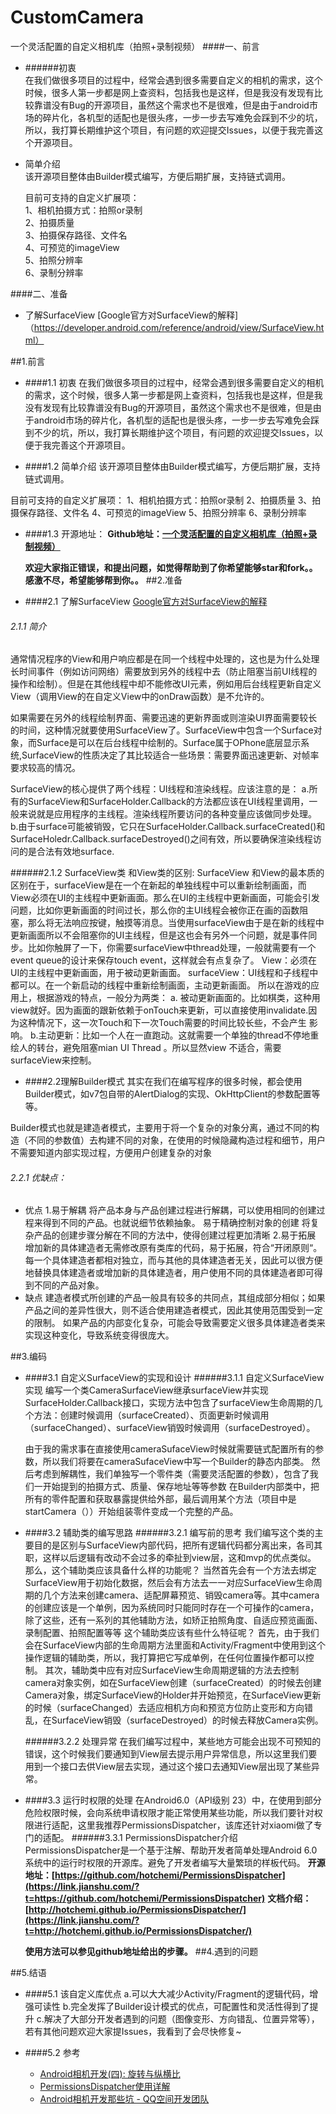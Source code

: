 # CustomCamera
一个灵活配置的自定义相机库（拍照+录制视频）
####一、前言    
* ######初衷    
在我们做很多项目的过程中，经常会遇到很多需要自定义的相机的需求，这个时候，很多人第一步都是网上查资料，包括我也是这样，但是我没有发现有比较靠谱没有Bug的开源项目，虽然这个需求也不是很难，但是由于android市场的碎片化，各机型的适配也是很头疼，一步一步去写难免会踩到不少的坑，所以，我打算长期维护这个项目，有问题的欢迎提交Issues，以便于我完善这个开源项目。


* 简单介绍    
该开源项目整体由Builder模式编写，方便后期扩展，支持链式调用。

    目前可支持的自定义扩展项：    
1、相机拍摄方式：拍照or录制       
2、拍摄质量      
3、拍摄保存路径、文件名     
4、可预览的imageView    
5、拍照分辨率    
6、录制分辨率   

####二、准备
* 了解SurfaceView
[Google官方对SurfaceView的解释]（https://developer.android.com/reference/android/view/SurfaceView.html）





##1.前言
* ####1.1 初衷
在我们做很多项目的过程中，经常会遇到很多需要自定义的相机的需求，这个时候，很多人第一步都是网上查资料，包括我也是这样，但是我没有发现有比较靠谱没有Bug的开源项目，虽然这个需求也不是很难，但是由于android市场的碎片化，各机型的适配也是很头疼，一步一步去写难免会踩到不少的坑，所以，我打算长期维护这个项目，有问题的欢迎提交Issues，以便于我完善这个开源项目。

* ####1.2 简单介绍
该开源项目整体由Builder模式编写，方便后期扩展，支持链式调用。

目前可支持的自定义扩展项：
1、相机拍摄方式：拍照or录制
2、拍摄质量
3、拍摄保存路径、文件名
4、可预览的imageView
5、拍照分辨率
6、录制分辨率
* ####1.3 开源地址：
  **Github地址：[一个灵活配置的自定义相机库（拍照+录制视频）](https://github.com/AnthonyCoder/CustomCamera)**

  **欢迎大家指正错误，和提出问题，如觉得帮助到了你希望能够star和fork。。感激不尽，希望能够帮到你。。**
##2.准备
* ####2.1 了解SurfaceView
[Google官方对SurfaceView的解释](https://developer.android.com/reference/android/view/SurfaceView.html)
###### 2.1.1 简介
通常情况程序的View和用户响应都是在同一个线程中处理的，这也是为什么处理长时间事件（例如访问网络）需要放到另外的线程中去（防止阻塞当前UI线程的操作和绘制）。但是在其他线程中却不能修改UI元素，例如用后台线程更新自定义View（调用View的在自定义View中的onDraw函数）是不允许的。

如果需要在另外的线程绘制界面、需要迅速的更新界面或则渲染UI界面需要较长的时间，这种情况就要使用SurfaceView了。SurfaceView中包含一个Surface对象，而Surface是可以在后台线程中绘制的。Surface属于OPhone底层显示系统,SurfaceView的性质决定了其比较适合一些场景：需要界面迅速更新、对帧率要求较高的情况。

SurfaceView的核心提供了两个线程：UI线程和渲染线程。应该注意的是：
   a.所有的SurfaceView和SurfaceHolder.Callback的方法都应该在UI线程里调用，一般来说就是应用程序的主线程。渲染线程所要访问的各种变量应该做同步处理。
   b.由于surface可能被销毁，它只在SurfaceHolder.Callback.surfaceCreated()和SurfaceHoledr.Callback.surfaceDestroyed()之间有效，所以要确保渲染线程访问的是合法有效地surface.


######2.1.2 SurfaceView类 和View类的区别:
SurfaceView 和View的最本质的区别在于，surfaceView是在一个在新起的单独线程中可以重新绘制画面，而View必须在UI的主线程中更新画面。那么在UI的主线程中更新画面，可能会引发问题，比如你更新画面的时间过长，那么你的主UI线程会被你正在画的函数阻塞，那么将无法响应按键，触摸等消息。当使用surfaceView由于是在新的线程中更新画面所以不会阻塞你的UI主线程，但是这也会有另外一个问题，就是事件同步。比如你触屏了一下，你需要surfaceView中thread处理，一般就需要有一个event queue的设计来保存touch event，这样就会有点复杂了。
View：必须在UI的主线程中更新画面，用于被动更新画面。
surfaceView：UI线程和子线程中都可以。在一个新启动的线程中重新绘制画面，主动更新画面。
所以在游戏的应用上，根据游戏的特点，一般分为两类：
   a. 被动更新画面的。比如棋类，这种用view就好。因为画面的跟新依赖于onTouch来更新，可以直接使用invalidate.因为这种情况下，这一次Touch和下一次Touch需要的时间比较长些，不会产生
影响。
   b.主动更新：比如一个人在一直跑动。这就需要一个单独的thread不停地重绘人的转台，避免阻塞mian UI Thread 。所以显然view 不适合，需要surfaceView来控制。

* ####2.2理解Builder模式
其实在我们在编写程序的很多时候，都会使用Builder模式，如v7包自带的AlertDialog的实现、OkHttpClient的参数配置等等。

Builder模式也就是建造者模式，主要用于将一个复杂的对象分离，通过不同的构造（不同的参数值）去构建不同的对象，在使用的时候隐藏构造过程和细节，用户不需要知道内部实现过程，方便用户创建复杂的对象

###### 2.2.1 优缺点：
* 优点
1.易于解耦 
将产品本身与产品创建过程进行解耦，可以使用相同的创建过程来得到不同的产品。也就说细节依赖抽象。
易于精确控制对象的创建 
将复杂产品的创建步骤分解在不同的方法中，使得创建过程更加清晰
2.易于拓展 
增加新的具体建造者无需修改原有类库的代码，易于拓展，符合“开闭原则“。 
每一个具体建造者都相对独立，而与其他的具体建造者无关，因此可以很方便地替换具体建造者或增加新的具体建造者，用户使用不同的具体建造者即可得到不同的产品对象。
* 缺点
建造者模式所创建的产品一般具有较多的共同点，其组成部分相似；如果产品之间的差异性很大，则不适合使用建造者模式，因此其使用范围受到一定的限制。
如果产品的内部变化复杂，可能会导致需要定义很多具体建造者类来实现这种变化，导致系统变得很庞大。

##3.编码
* ####3.1  自定义SurfaceView的实现和设计
   ######3.1.1 自定义SurfaceView实现
  编写一个类CameraSurfaceView继承surfaceView并实现SurfaceHolder.Callback接口，实现方法中包含了surfaceView生命周期的几个方法：创建时候调用（surfaceCreated）、页面更新时候调用（surfaceChanged）、surfaceView销毁时候调用（surfaceDestroyed）。

  由于我的需求事在直接使用cameraSufaceView时候就需要链式配置所有的参数，所以我们将要在cameraSufaceView中写一个Builder的静态内部类。
然后考虑到解耦性，我们单独写一个零件类（需要灵活配置的参数），包含了我们一开始提到的拍摄方式、质量、保存地址等等参数
在Builder内部类中，把所有的零件配置和获取暴露提供给外部，最后调用某个方法（项目中是startCamera（））开始组装零件变成一个完整的产品。

* ####3.2  辅助类的编写思路
    ######3.2.1 编写前的思考
    我们编写这个类的主要目的是区别与SurfaceView内部代码，把所有逻辑代码都分离出来，各司其职，这样以后逻辑有改动不会过多的牵扯到view层，这和mvp的优点类似。
    那么，这个辅助类应该具备什么样的功能呢？
    当然首先会有一个方法去绑定SurfaceView用于初始化数据，然后会有方法去一一对应SurfaceView生命周期的几个方法来创建camera、适配屏幕预览、销毁camera等。其中camera的创建应该是一个单例，因为系统同时只能同时存在一个可操作的camera，除了这些，还有一系列的其他辅助方法，如矫正拍照角度、自适应预览画面、录制配置、拍照配置等等
    这个辅助类应该有些什么特征呢？
    首先，由于我们会在SurfaceView内部的生命周期方法里面和Activity/Fragment中使用到这个操作逻辑的辅助类，所以，我打算把它写成单例，在任何位置操作都可以控制。
   其次，辅助类中应有对应SurfaceView生命周期逻辑的方法去控制camera对象实例，如在SurfaceView创建（surfaceCreated）的时候去创建Camera对象，绑定SurfaceView的Holder并开始预览，在SurfaceView更新的时候（surfaceChanged）去适应相机方向和预览方位防止变形和方向错乱，在SurfaceView销毁（surfaceDestroyed）的时候去释放Camera实例。

  ######3.2.2 处理异常
  在我们编写过程中，某些地方可能会出现不可预知的错误，这个时候我们要通知到View层去提示用户异常信息，所以这里我们要用到一个接口去供View层去实现，通过这个接口去通知View层出现了某些异常。
* ####3.3   运行时权限的处理
  在Android6.0（API级别 23）中，在使用到部分危险权限时候，会向系统申请权限才能正常使用某些功能，所以我们要针对权限进行适配，这里我推荐PermissionsDispatcher，该库还针对xiaomi做了专门的适配。
  ######3.3.1 PermissionsDispatcher介绍
   PermissionsDispatcher是一个基于注解、帮助开发者简单处理Android 6.0系统中的运行时权限的开源库。避免了开发者编写大量繁琐的样板代码。
**开源地址：[https://github.com/hotchemi/PermissionsDispatcher](https://link.jianshu.com/?t=https://github.com/hotchemi/PermissionsDispatcher)**
**文档介绍：[http://hotchemi.github.io/PermissionsDispatcher/](https://link.jianshu.com/?t=http://hotchemi.github.io/PermissionsDispatcher/)**

  **使用方法可以参见github地址给出的步骤。**
##4.遇到的问题

##5.结语
* ####5.1 该自定义库优点
  a.可以大大减少Activity/Fragment的逻辑代码，增强可读性
  b.完全发挥了Builder设计模式的优点，可配置性和灵活性得到了提升
  c.解决了大部分开发者遇到的问题（图像变形、方向错乱、位置异常等），若有其他问题欢迎大家提Issues，我看到了会尽快修复~

* ####5.2 参考
  * [Android相机开发(四): 旋转与纵横比](http://www.polarxiong.com/archives/Android%E7%9B%B8%E6%9C%BA%E5%BC%80%E5%8F%91-%E5%9B%9B-%E6%97%8B%E8%BD%AC%E4%B8%8E%E7%BA%B5%E6%A8%AA%E6%AF%94.html) 
  * [PermissionsDispatcher使用详解](http://www.jianshu.com/p/dd5d2e4cb353)
  * [Android相机开发那些坑 - QQ空间开发团队](https://www.qcloud.com/community/article/164816001481011880)






